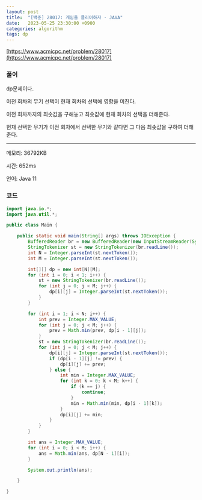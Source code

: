 ```yaml
---
layout: post
title:  "[백준] 28017: 게임을 클리어하자 - JAVA"
date:   2023-05-25 23:30:00 +0900
categories: algorithm
tags: dp
---
```


[https://www.acmicpc.net/problem/28017](https://www.acmicpc.net/problem/28017)

### 풀이
dp문제이다.

이전 회차의 무기 선택이 현재 회차의 선택에 영향을 미친다.

이전 회차까지의 최솟값을 구해놓고 최솟값에 현재 회차의 선택을 더해준다.

현재 선택한 무기가 이전 회차에서 선택한 무기와 같다면 그 다음 최솟값을 구하여 더해준다.

---

메모리: 36792KB

시간: 652ms

언어: Java 11

### 코드
```java
import java.io.*;
import java.util.*;

public class Main {

    public static void main(String[] args) throws IOException {
        BufferedReader br = new BufferedReader(new InputStreamReader(System.in));
        StringTokenizer st = new StringTokenizer(br.readLine());
        int N = Integer.parseInt(st.nextToken());
        int M = Integer.parseInt(st.nextToken());

        int[][] dp = new int[N][M];
        for (int i = 0; i < 1; i++) {
            st = new StringTokenizer(br.readLine());
            for (int j = 0; j < M; j++) {
                dp[i][j] = Integer.parseInt(st.nextToken());
            }
        }

        for (int i = 1; i < N; i++) {
            int prev = Integer.MAX_VALUE;
            for (int j = 0; j < M; j++) {
                prev = Math.min(prev, dp[i - 1][j]);
            }
            st = new StringTokenizer(br.readLine());
            for (int j = 0; j < M; j++) {
                dp[i][j] = Integer.parseInt(st.nextToken());
                if (dp[i - 1][j] != prev) {
                    dp[i][j] += prev;
                } else {
                    int min = Integer.MAX_VALUE;
                    for (int k = 0; k < M; k++) {
                        if (k == j) {
                            continue;
                        }
                        min = Math.min(min, dp[i - 1][k]);
                    }
                    dp[i][j] += min;
                }
            }
        }

        int ans = Integer.MAX_VALUE;
        for (int i = 0; i < M; i++) {
            ans = Math.min(ans, dp[N - 1][i]);
        }

        System.out.println(ans);

    }

}
```
